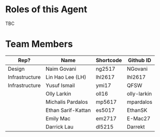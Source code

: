 # Roles of this Agent
TBC

# Team Members

| Rep? | Name      | Shortcode | Github ID |
| - | --------- | --------- | --------- |
| Design | Naim Govani | ng2517 | NGovani |
| Infrastructure | Lin Hao Lee (LH) | lhl2617 | lhl2617 |
| Infrastructure  | Yusuf Ismail | ymi17 | QFSW |
| | Olly Larkin | oll16 | olly-larkin |
| | Michalis Pardalos | mp5617 | mpardalos |
| | Ethan Sarif-Kattan | es5017 | EthanSK |
| | Emily Mac | em2717 | E-Mac27 |
| | Darrick Lau | dl5215 | Darrekt |
